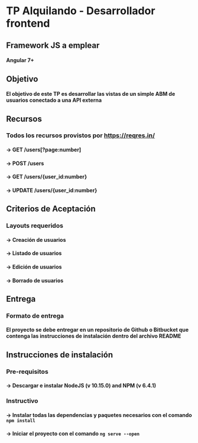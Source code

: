 # TP Alquilando - Desarrollador frontend

## Framework JS a emplear
#### Angular 7+

## Objetivo
#### El objetivo de este TP es desarrollar las vistas de un simple ABM de usuarios conectado a una API externa

## Recursos
### Todos los recursos provistos por https://reqres.in/
  #### -> GET          /users[?page:number]
  #### -> POST        /users
  #### -> GET          /users/{user_id:number}
  #### -> UPDATE   /users/{user_id:number}

## Criterios de Aceptación

### Layouts requeridos
  #### -> Creación de usuarios
  #### -> Listado de usuarios
  #### -> Edición de usuarios
  #### -> Borrado de usuarios

## Entrega
### Formato de entrega
#### El proyecto se debe entregar en un repositorio de Github o Bitbucket que contenga las instrucciones de instalación dentro del archivo README

## Instrucciones de instalación
### Pre-requisitos
#### -> Descargar e instalar NodeJS (v 10.15.0) and NPM (v 6.4.1)
### Instructivo
#### -> Instalar todas las dependencias y paquetes necesarios con el comando `npm install`
#### -> Iniciar el proyecto con el comando `ng serve --open`
